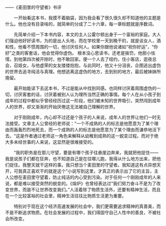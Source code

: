 

——《麦田里的守望者》书评

　　一开始看这本书，我摸不着脑袋，因为我会看了很久很久却不知道他的主题是什么。他也没有目录啥的，就简单的分成了二十六章，每一章标题就是序数词。

<!--more-->

　　先简单介绍一下本书内容，本文的主人公霍尔顿出身于一个富裕的家庭。大人们强迫他好好读书，为的是出人头地，而在学校里一天到晚干的，就是谈女人，酒和性，他看不惯周围的一切，他讨厌任何人。如果你跟他说诸如“祝你好运”，“你好”之类的客套话，他会觉得你虚伪。 根本没心思读书，还老是挨罚，他胆小怯懦，到他第四次被开除时，他不敢回家。便一个人去了纽约，住小客店，逛夜总会，召妓女，与他虚荣的女友搂搂抱抱，与此同时，他又十分沮丧，企图逃出虚伪的世界去追寻纯洁与真理。他想逃离这虚伪的地方，去到别的地方，最后被妹妹所挽留。

　　最开始能读下去这本书，不过是能从中找到同感。也同样讨厌着周围虚伪的一切，讨厌客套的话，讨厌着被别人认为理所当然正确的事情。每个人在从小孩子到成年的过程中都似乎曾经经历过这一阶段，他们被未知的世界吸引，突然闯到成年人的世界，却又渐渐的开始厌倦这无法被自己理解的世界。

　　对于刚刚成年，内心却不过还是个孩子的人来说，成年人的世界让他们一时无法接受。文章主人公曾经的老师说：”一个不成熟的人的标志是他愿意为了某个理由而轰轰烈烈地死去，而一个成熟的人的标志是他愿意为了某个理由而谦恭地活下去。“这是作者通过老师这一角色来解释从幼稚到成熟的这一蜕变过程。而对于绝大多未经世事的人来说，这显然是很难接受的。

　　“我的职务是在那儿守望，要是有哪个孩子往悬崖边奔来，我就把他捉住——我是说孩子们都在狂奔，也不知道自己是在往哪儿跑，我得从什么地方出来，把他们捉住。我整天就干这样的事。我只想当个麦田里的守望者。我知道这有点异想天开，可我真正喜欢干的就是这个”小说写到这里，才真正的表示出了它的主旨，主人公想在麦田里守望着，防止纯洁的内心受到污染。对于任何一个刚刚成年的人来说，都是难以接受突然的蜕变的。《熔炉》也曾经表达过“我们努力奋斗不是为了改变世界，而是不让世界改变我们。”人活着除了物质生活外，还要有精神生活，而且在一个比较富裕的社会里，精神生活往往比物质生活更为重要。

　　特别对于现在这个经济高速发展的社会中，我们更需要追求精神的真善美，而不是不断追求物质。在社会发展的过程中，我们得固守自己人性中的善良，不被社会所改变。